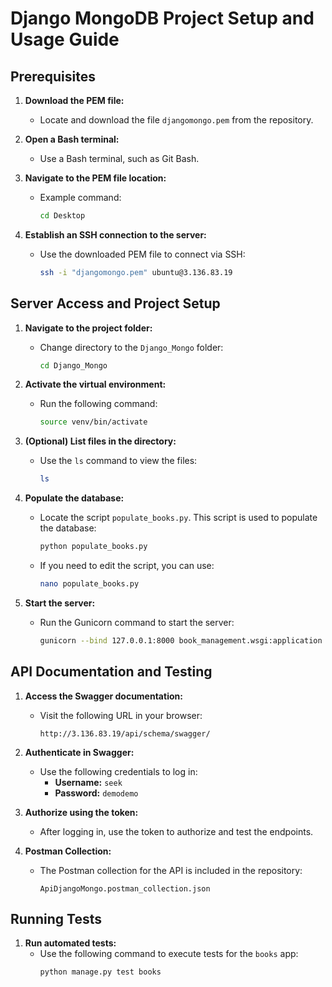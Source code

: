 # Django MongoDB Project Setup and Usage Guide

## Prerequisites

1. **Download the PEM file:** 
   - Locate and download the file `djangomongo.pem` from the repository.

2. **Open a Bash terminal:** 
   - Use a Bash terminal, such as Git Bash.

3. **Navigate to the PEM file location:** 
   - Example command:
     ```bash
     cd Desktop
     ```

4. **Establish an SSH connection to the server:** 
   - Use the downloaded PEM file to connect via SSH:
     ```bash
     ssh -i "djangomongo.pem" ubuntu@3.136.83.19
     ```

## Server Access and Project Setup

1. **Navigate to the project folder:** 
   - Change directory to the `Django_Mongo` folder:
     ```bash
     cd Django_Mongo
     ```

2. **Activate the virtual environment:** 
   - Run the following command:
     ```bash
     source venv/bin/activate
     ```

3. **(Optional) List files in the directory:** 
   - Use the `ls` command to view the files:
     ```bash
     ls
     ```

4. **Populate the database:** 
   - Locate the script `populate_books.py`. This script is used to populate the database:
     ```bash
     python populate_books.py
     ```
   - If you need to edit the script, you can use:
     ```bash
     nano populate_books.py
     ```

5. **Start the server:** 
   - Run the Gunicorn command to start the server:
     ```bash
     gunicorn --bind 127.0.0.1:8000 book_management.wsgi:application
     ```

## API Documentation and Testing

1. **Access the Swagger documentation:** 
   - Visit the following URL in your browser:
     ```
     http://3.136.83.19/api/schema/swagger/
     ```

2. **Authenticate in Swagger:** 
   - Use the following credentials to log in:
     - **Username:** `seek`
     - **Password:** `demodemo`

3. **Authorize using the token:** 
   - After logging in, use the token to authorize and test the endpoints.

4. **Postman Collection:** 
   - The Postman collection for the API is included in the repository:
     ```
     ApiDjangoMongo.postman_collection.json
     ```

## Running Tests

1. **Run automated tests:** 
   - Use the following command to execute tests for the `books` app:
     ```bash
     python manage.py test books
     ```